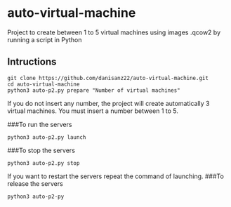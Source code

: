 # auto-virtual-machine
Project to create between 1 to 5 virtual machines using images .qcow2 by running a script in Python
## Intructions
```
git clone https://github.com/danisanz22/auto-virtual-machine.git
cd auto-virtual-machine
python3 auto-p2.py prepare "Number of virtual machines"
```
If you do not insert any number, the project will create automatically 3 virtual machines. You must insert a number between 1 to 5.

###To run the servers
```
python3 auto-p2.py launch
```
###To stop the servers
```
python3 auto-p2.py stop
```
If you want to restart the servers repeat the command of launching.
###To release the servers
```
python3 auto-p2-py
```
